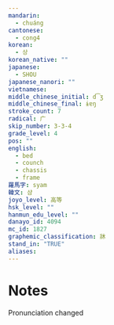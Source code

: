 ```yaml
---
mandarin:
  - chuáng
cantonese:
  - cong4
korean:
  - 상
korean_native: ""
japanese:
  - SHOU
japanese_nanori: ""
vietnamese:
middle_chinese_initial: d͡ʒ
middle_chinese_final: ɨɐŋ
stroke_count: 7
radical: 广
skip_number: 3-3-4
grade_level: 4
pos: ""
english:
  - bed
  - counch
  - chassis
  - frame
羅馬字: syam
韓文: 샴
joyo_level: 高等
hsk_level: ""
hanmun_edu_level: ""
danayo_id: 4094
mc_id: 1827
graphemic_classification: 牀
stand_in: "TRUE"
aliases:
---
```


# Notes
Pronunciation changed
